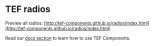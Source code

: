 # TEF radios

Preview all radios: [http://tef-components.github.io/radios/index.html](http://tef-components.github.io/radios/index.html)

Read our [docs section](https://github.com/tef-components/docs) to learn how to use TEF Components.
